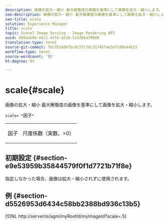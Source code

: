 ```yaml
---
description: 画像の拡大・縮小 最大解像度の画像を基準にして画像を拡大・縮小します。
seo-description: 画像の拡大・縮小 最大解像度の画像を基準にして画像を拡大・縮小します。
seo-title: scale
solution: Experience Manager
title: scale
topic: Scene7 Image Serving - Image Rendering API
uuid: db5bab94-e5c1-41fe-ab1b-5c62b6a798d0
translation-type: tm+mt
source-git-commit: 7bc7b3a86fbcdc57cfdc31745fae3afc06e44b15
workflow-type: tm+mt
source-wordcount: '55'
ht-degree: 9%

---
```



# scale{#scale}

画像の拡大・縮小 最大解像度の画像を基準にして画像を拡大・縮小します。

`scale= *`因子`*`

<table id="simpletable_AC0974B79E064BA99C1F76461BDE808A"> 
 <tr class="strow"> 
  <td class="stentry"> <p><span class="codeph"> <span class="varname"> 因子</span></span> </p> </td> 
  <td class="stentry"> <p>尺度係数（実数、&gt;0） </p></td> 
 </tr> 
</table>

## 初期設定 {#section-e9e53959b35844579f0f1d7721b71f8e}

指定しなかった場合、画像は拡大・縮小されずに使用されます。

## 例 {#section-d5526953d6434c58bb2388bd936c13b5}

[!DNL http://server/is/agm/myRootId/myImageId?scale=.5]
